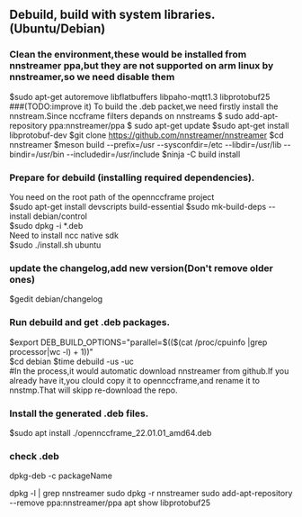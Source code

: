 ## Debuild, build with system libraries. (Ubuntu/Debian)
### Clean the environment,these would be installed from nnstreamer ppa,but they are not supported on arm linux by nnstreamer,so we need disable them
$sudo apt-get autoremove libflatbuffers libpaho-mqtt1.3 libprotobuf25  
###(TODO:improve it) To build the .deb packet,we need firstly install the nnstream.Since nccframe filters depands on nnstreams
$ sudo add-apt-repository ppa:nnstreamer/ppa
$ sudo apt-get update
$sudo apt-get install libprotobuf-dev
$git clone https://github.com/nnstreamer/nnstreamer
$cd nnstreamer
$meson build --prefix=/usr --sysconfdir=/etc --libdir=/usr/lib --bindir=/usr/bin --includedir=/usr/include
$ninja -C build install
### Prepare for debuild (installing required dependencies).
You need on the root path of the opennccframe project  
$sudo apt-get install devscripts build-essential
$sudo mk-build-deps --install debian/control  
$sudo dpkg -i *.deb  
Need to install ncc native sdk  
$sudo ./install.sh ubuntu
### update the changelog,add new version(Don't remove older ones)
$gedit debian/changelog

### Run debuild and get .deb packages.
$export DEB_BUILD_OPTIONS="parallel=$(($(cat /proc/cpuinfo |grep processor|wc -l) + 1))"  
$cd debian
$time debuild -us -uc  
#In the process,it would automatic download nnstreamer from github.If you already have it,you clould copy it to opennccframe,and rename it to nnstmp.That will skipp re-download the repo.  
### Install the generated .deb files.
$sudo apt install ./opennccframe_22.01.01_amd64.deb  

### check .deb
dpkg-deb -c  packageName


dpkg -l | grep nnstreamer
sudo dpkg -r nnstreamer
sudo add-apt-repository --remove ppa:nnstreamer/ppa
apt show libprotobuf25

